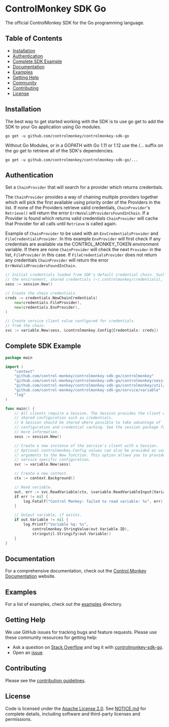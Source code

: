 # ControlMonkey SDK Go

The official ControlMonkey SDK for the Go programming language.

## Table of Contents

- [Installation](#installation)
- [Authentication](#authentication)
- [Complete SDK Example](#complete-sdk-example)
- [Documentation](#documentation)
- [Examples](#examples)
- [Getting Help](#getting-help)
- [Community](#community)
- [Contributing](#contributing)
- [License](#license)

## Installation

The best way to get started working with the SDK is to use go get to add the SDK to your Go application using Go modules.

```
go get -u github.com/controlmonkey/controlmonkey-sdk-go
```

Without Go Modules, or in a GOPATH with Go 1.11 or 1.12 use the /... suffix on the go get to retrieve all of the SDK's dependencies.

```
go get -u github.com/controlmonkey/controlmonkey-sdk-go/...
```

## Authentication

Set a `ChainProvider` that will search for a provider which returns credentials.

The `ChainProvider` provides a way of chaining multiple providers together
which will pick the first available using priority order of the Providers
in the list. If none of the Providers retrieve valid credentials, `ChainProvider`'s
`Retrieve()` will return the error `ErrNoValidProvidersFoundInChain`. If a Provider
is found which returns valid credentials `ChainProvider` will cache that Provider
for all calls until `Retrieve` is called again.

Example of `ChainProvider` to be used with an `EnvCredentialsProvider` and
`FileCredentialsProvider`. In this example `EnvProvider` will first check if
any credentials are available via the CONTROL_MONKEY_TOKEN environment variable. If there are
none `ChainProvider` will check the next `Provider` in the list, `FileProvider`
in this case. If `FileCredentialsProvider` does not return any credentials
`ChainProvider` will return the error `ErrNoValidProvidersFoundInChain`.

```go
// Initial credentials loaded from SDK's default credential chain. Such as
// the environment, shared credentials (~/.controlmonkey/credentials), etc.
sess := session.New()

// Create the chain credentials.
creds := credentials.NewChainCredentials(
    new(credentials.FileProvider),
    new(credentials.EnvProvider),
)

// Create service client value configured for credentials
// from the chain.
svc := variable.New(sess, &controlmonkey.Config{Credentials: creds})
```

## Complete SDK Example

```go
package main

import (
	"context"
	"github.com/control-monkey/controlmonkey-sdk-go/controlmonkey"
	"github.com/control-monkey/controlmonkey-sdk-go/controlmonkey/session"
	"github.com/control-monkey/controlmonkey-sdk-go/controlmonkey/util/stringutil"
	"github.com/control-monkey/controlmonkey-sdk-go/service/variable"
	"log"
)

func main() {
	// All clients require a Session. The Session provides the client with
	// shared configuration such as credentials.
	// A Session should be shared where possible to take advantage of
	// configuration and credential caching. See the session package for
	// more information.
	sess := session.New()

	// Create a new instance of the service's client with a Session.
	// Optional controlmonkey.Config values can also be provided as variadic
	// arguments to the New function. This option allows you to provide
	// service specific configuration.
	svc := variable.New(sess)

	// Create a new context.
	ctx := context.Background()

	// Read variable.
	out, err := svc.ReadVariable(ctx, &variable.ReadVariableInput{VariableId: controlmonkey.String("var-123")})
	if err != nil {
		log.Fatalf("Control Monkey: failed to read variable: %v", err)
	}

	// Output variable, if exists.
	if out.Variable != nil {
		log.Printf("Variable %q: %s",
			controlmonkey.StringValue(out.Variable.ID),
			stringutil.Stringify(out.Variable))
	}
}

```

## Documentation

For a comprehensive documentation, check out the [Control Monkey Documentation](https://docs.controlmonkey.io/) website.

## Examples

For a list of examples, check out the [examples](/examples) directory.

## Getting Help

We use GitHub issues for tracking bugs and feature requests. Please use these community resources for getting help:

- Ask a question on [Stack Overflow](https://stackoverflow.com/) and tag it with [controlmonkey-sdk-go](https://stackoverflow.com/questions/tagged/controlmonkey-sdk-go/).
- Open an [issue](https://github.com/controlmonkey/controlmonkey-sdk-go/issues/new/choose/).

## Contributing

Please see the [contribution guidelines](.github/CONTRIBUTING.md).

## License

Code is licensed under the [Apache License 2.0](LICENSE). See [NOTICE.md](NOTICE.md) for complete details, including software and third-party licenses and permissions.
